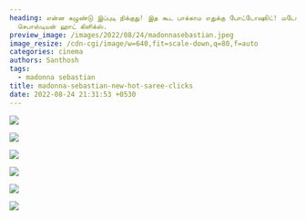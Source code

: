```yaml
---
heading: என்ன கழுண்டு இப்புடி நிக்குது! இத கூட பாக்காம எதுக்கு போட்டோஷூட்! மடோனா
  செபாஸ்டியன் ஹாட் கிளிக்ஸ்.
preview_image: /images/2022/08/24/madonnasebastian.jpeg
image_resize: /cdn-cgi/image/w=640,fit=scale-down,q=80,f=auto
categories: cinema
authors: Santhosh
tags:
  - madonna sebastian
title: madonna-sebastian-new-hot-saree-clicks
date: 2022-08-24 21:31:53 +0530
---
```

![](/images/2022/08/24/madonna-sebastian-new-hot-saree-clicks.jpeg)

![](/images/2022/08/24/madonna-sebastian-new-hot-saree-clicks2.jpeg)

![](/images/2022/08/24/madonna-sebastian-new-hot-saree-clicks44.jpeg)

![](/images/2022/08/24/madonna-sebastian-new-hot-saree-clicks66-2-.jpeg)

![](/images/2022/08/24/madonna-sebastian-new-hot-saree-clicks66.jpeg)

![](/images/2022/08/24/madonna-sebastian-new-hot-saree-clicks88.jpeg)